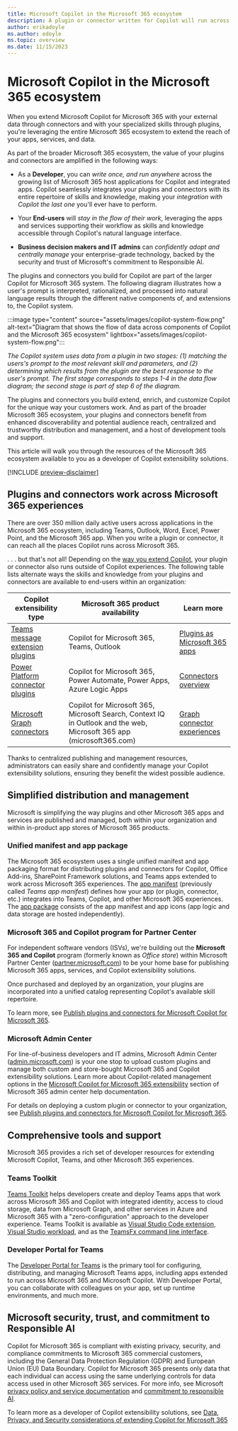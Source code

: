 ```yaml
---
title: Microsoft Copilot in the Microsoft 365 ecosystem
description: A plugin or connector written for Copilot will run across the Microsoft 365 ecosystem. Learn how to leverage the Microsoft 365 ecosystem to extend the reach of your apps, services, and data.
author: erikadoyle
ms.author: edoyle
ms.topic: overview
ms.date: 11/15/2023
---
```


# Microsoft Copilot in the Microsoft 365 ecosystem

When you extend Microsoft Copilot for Microsoft 365 with your external data through connectors and with your specialized skills through plugins, you're leveraging the entire Microsoft 365 ecosystem to extend the reach of your apps, services, and data.

As part of the broader Microsoft 365 ecosystem, the value of your plugins and connectors are amplified in the following ways:

- As a **Developer**, you can *write once, and run anywhere* across the growing list of Microsoft 365 host applications for Copilot and integrated apps. Copilot seamlessly integrates your plugins and connectors with its entire repertoire of skills and knowledge, making your *integration with Copilot the last one* you'll ever have to perform.

- Your **End-users** will *stay in the flow of their work*, leveraging the apps and services supporting their workflow as skills and knowledge accessible through Copilot's natural language interface.

- **Business decision makers and IT admins** can *confidently adopt and centrally manage* your enterprise-grade technology, backed by the security and trust of Microsoft's commitment to Responsible AI.

The plugins and connectors you build for Copilot are part of the larger Copilot for Microsoft 365 system. The following diagram illustrates how a user's prompt is interpreted, rationalized, and processed into natural language results through the different native components of, and extensions to, the Copilot system.

:::image type="content" source="assets/images/copilot-system-flow.png" alt-text="Diagram that shows the flow of data across components of Copilot and the Microsoft 365 ecosystem" lightbox="assets/images/copilot-system-flow.png":::

*The Copilot system uses data from a plugin in two stages: (1) matching the users's prompt to the most relevant skill and parameters, and (2) determining which results from the plugin are the best response to the user's prompt. The first stage corresponds to steps 1-4 in the data flow diagram; the second stage is part of step 6 of the diagram.*

The plugins and connectors you build extend, enrich, and customize Copilot for the unique way your customers work. And as part of the broader Microsoft 365 ecosystem, your plugins and connectors benefit from enhanced discoverability and potential audience reach, centralized and trustworthy distribution and management, and a host of development tools and support.

This article will walk you through the resources of the Microsoft 365 ecosystem available to you as a developer of Copilot extensibility solutions.

[!INCLUDE [preview-disclaimer](includes/preview-disclaimer.md)]

## Plugins and connectors work across Microsoft 365 experiences

There are over 350 million daily active users across applications in the Microsoft 365 ecosystem, including Teams, Outlook, Word, Excel, Power Point, and the Microsoft 365 app. When you write a plugin or connector, it can reach all the places Copilot runs across Microsoft 365.

. . . but that's not all! Depending on the [way you extend Copilot](./decision-guide.md), your plugin or connector also runs outside of Copilot experiences. The following table lists alternate ways the skills and knowledge from your plugins and connectors are available to end-users within an organization:

|Copilot extensibility type|Microsoft 365 product availability|Learn more|
|----------|-----------|------------|
|[Teams message extension plugins](./overview-message-extension-bot.md)|Copilot for Microsoft 365, Teams, Outlook| [Plugins as Microsoft 365 apps](./plugins-are-apps.md) |
|[Power Platform connector plugins](/connectors/connectors)|Copilot for Microsoft 365, Power Automate, Power Apps, Azure Logic Apps| [Connectors overview](/connectors/connectors)|
|[Microsoft Graph connectors](./overview-graph-connector.md)|Copilot for Microsoft 365, Microsoft Search, Context IQ in Outlook and the web, Microsoft 365 app (microsoft365.com)|[Graph connector experiences](/graph/connecting-external-content-experiences?context=%2Fmicrosoft-365-copilot%2Fextensibility%2Fcontext)

Thanks to centralized publishing and management resources, administrators can easily share and confidently manage your Copilot extensibility solutions, ensuring they benefit the widest possible audience.

## Simplified distribution and management

Microsoft is simplifying the way plugins and other Microsoft 365 apps and services are published and managed, both within your organization and within in-product app stores of Microsoft 365 products.

### Unified manifest and app package

The Microsoft 365 ecosystem uses a single unified manifest and app packaging format for distributing plugins and connectors for Copilot, Office Add-ins, SharePoint Framework solutions, and Teams apps extended to work across Microsoft 365 experiences. The [app manifest](/microsoftteams/platform/resources/schema/manifest-schema) (previously called *Teams app manifest*) defines how your app (or plugin, connector, etc.) integrates into Teams, Copilot, and other Microsoft 365 experiences. The [app package](/microsoftteams/platform/concepts/build-and-test/apps-package) consists of the app manifest and app icons (app logic and data storage are hosted independently).

### Microsoft 365 and Copilot program for Partner Center

For independent software vendors (ISVs), we're building out the **Microsoft 365 and Copilot** program (formerly known as *Office store*) within Microsoft Partner Center ([partner.microsoft.com](https://partner.microsoft.com)) to be your home base for publishing Microsoft 365 apps, services, and Copilot extensibility solutions.

Once purchased and deployed by an organization, your plugins are incorporated into a unified catalog representing Copilot's available skill repertoire.

To learn more, see [Publish plugins and connectors for Microsoft Copilot for Microsoft 365](./publish.md).

### Microsoft Admin Center

For line-of-business developers and IT admins, Microsoft Admin Center ([admin.microsoft.com](https://admin.microsoft.com)) is your one stop to upload custom plugins and manage both custom and store-bought Microsoft 365 and Copilot extensibility solutions. Learn more about Copilot-related management options in the [Microsoft Copilot for Microsoft 365 extensibility](/microsoft-365/admin/manage/manage-plugins-for-copilot-in-integrated-apps) section of Microsoft 365 admin center help documentation.

For details on deploying a custom plugin or connector to your organization, see [Publish plugins and connectors for Microsoft Copilot for Microsoft 365](./publish.md).

## Comprehensive tools and support

Microsoft 365 provides a rich set of developer resources for extending Microsoft Copilot, Teams, and other Microsoft 365 experiences.

### Teams Toolkit

[Teams Toolkit](/microsoftteams/platform/toolkit/teams-toolkit-fundamentals) helps developers create and deploy Teams apps that work across Microsoft 365 and Copilot with integrated identity, access to cloud storage, data from Microsoft Graph, and other services in Azure and Microsoft 365 with a "zero-configuration" approach to the developer experience. Teams Toolkit is available as [Visual Studio Code extension](/microsoftteams/platform/toolkit/install-teams-toolkit), [Visual Studio workload](/microsoftteams/platform/toolkit/toolkit-v4/install-teams-toolkit-vs), and as the [TeamsFx command line interface](/microsoftteams/platform/toolkit/teamsfx-cli).

### Developer Portal for Teams

The [Developer Portal for Teams](/microsoftteams/platform/concepts/build-and-test/teams-developer-portal) is the primary tool for configuring, distributing, and managing Microsoft Teams apps, including apps extended to run across Microsoft 365 and Microsoft Copilot. With Developer Portal, you can collaborate with colleagues on your app, set up runtime environments, and much more.

## Microsoft security, trust, and commitment to Responsible AI

Copilot for Microsoft 365 is compliant with existing privacy, security, and compliance commitments to Microsoft 365 commercial customers, including the General Data Protection Regulation (GDPR) and European Union (EU) Data Boundary.  Copilot for Microsoft 365 presents only data that each individual can access using the same underlying controls for data access used in other Microsoft 365 services. For more info, see Microsoft [privacy policy and service documentation](https://privacy.microsoft.com/) and [commitment to responsible AI](https://www.microsoft.com/ai/responsible-ai).

To learn more as a developer of Copilot extensibility solutions, see [Data, Privacy, and Security considerations of extending Copilot for Microsoft 365](./data-privacy-security.md)
